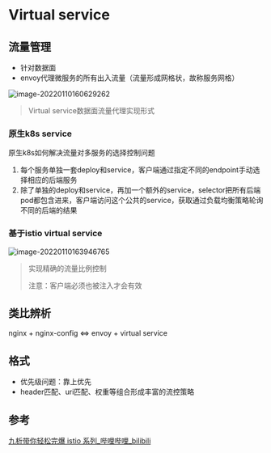 # Virtual service

## 流量管理

- 针对数据面
- envoy代理微服务的所有出入流量（流量形成网格状，故称服务网格）

![image-20220110160629262](https://cdn.wubw.fun/typora/220110-160629-image-20220110160629262.png)

> Virtual service数据面流量代理实现形式

### 原生k8s service

原生k8s如何解决流量对多服务的选择控制问题

1. 每个服务单独一套deploy和service，客户端通过指定不同的endpoint手动选择相应的后端服务
2. 除了单独的deploy和service，再加一个额外的service，selector把所有后端pod都包含进来，客户端访问这个公共的service，获取通过负载均衡策略轮询不同的后端的结果

### 基于istio virtual service

![image-20220110163946765](https://cdn.wubw.fun/typora/220110-163946-image-20220110163946765.png)

> 实现精确的流量比例控制
>
> 注意：客户端必须也被注入才会有效

## 类比辨析

nginx + nginx-config  <=> envoy + virtual service 

## 格式

- 优先级问题：靠上优先
- header匹配、uri匹配、权重等组合形成丰富的流控策略

## 参考

[九析带你轻松完爆 istio 系列_哔哩哔哩_bilibili](https://www.bilibili.com/video/BV1vE411p7wX?p=6)

